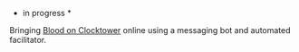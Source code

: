 * in progress *

Bringing [Blood on Clocktower](https://bloodontheclocktower.com/) online using a messaging bot and automated facilitator.
